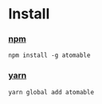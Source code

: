 # Install

### [npm](https://www.npmjs.com/package/atomable)
```
npm install -g atomable
```

### [yarn](https://yarnpkg.com/)
```
yarn global add atomable
```
